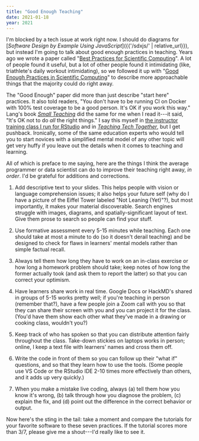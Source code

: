 ```yaml
---
title: "Good Enough Teaching"
date: 2021-01-18
year: 2021
---
```


I'm blocked by a tech issue at work right now. I should do diagrams for [*Software Design by Example Using JavaScript*]({{'/sdxjs/' | relative_url}}), but instead I'm going to talk about good enough practices in teaching. Years ago we wrote a paper called "[Best Practices for Scientific Computing](https://journals.plos.org/plosbiology/article?id=10.1371/journal.pbio.1001745)". A lot of people found it useful, but a lot of other people found it intimidating (like, triathlete's daily workout intimidating), so we followed it up with "[Good Enough Practices in Scientific Computing](https://journals.plos.org/ploscompbiol/article?id=10.1371/journal.pcbi.1005510)" to describe more approachable things that the majority could do right away.

The "Good Enough" paper did more than just describe "start here" practices. It also told readers, "You don't have to be running CI on Docker with 100% test coverage to be a good person. It's OK if you work this way." Lang's book *[Small Teaching](https://www.wiley.com/en-ca/Small+Teaching%3A+Everyday+Lessons+from+the+Science+of+Learning-p-9781118944493)* did the same for me when I read it---it said, "It's OK not to do _all_ the right things." 
I say this myself in [the instructor training class I run for RStudio](https://drive.google.com/drive/folders/13ohFt3D0EJ5PDbMaWTxnHH-hwA7G0IvY) and in *[Teaching Tech Together](https://teachtogether.tech/)*, but I get pushback. Ironically, some of the same education experts who would tell you to start novices with a simplified mental model of any other topic will get very huffy if you leave out the details when it comes to teaching and learning.

All of which is preface to me saying, here are the things I think the average programmer or data scientist can do to improve their teaching right away, _in order_. I'd be grateful for additions and corrections.

1.  Add descriptive text to your slides. This helps people with vision or language comprehension issues; it also helps your future self (why do I have a picture of the Eiffel Tower labeled "Not Leaning (Yet)"?), but most importantly, it makes your material discoverable. Search engines struggle with images, diagrams, and spatially-significant layout of text. Give them prose to search so people can find your stuff.

2.  Use formative assessment every 5-15 minutes while teaching. Each one should take at most a minute to do (so it doesn't derail teaching) and be designed to check for flaws in learners' mental models rather than simple factual recall.

3.  Always tell them how long they have to work on an in-class exercise or how long a homework problem should take; keep notes of how long the former actually took (and ask them to report the latter) so that you can correct your optimism.

4.  Have learners share work in real time. Google Docs or HackMD's shared in groups of 5-15 works pretty well; if you're teaching in person (remember that?), have a few people join a Zoom call with you so that they can share their screen with you and you can project it for the class. (You'd have them show each other what they've made in a drawing or cooking class, wouldn't you?)

5.  Keep track of who has spoken so that you can distribute attention fairly throughout the class. Take-down stickies on laptops works in person; online, I keep a text file with learners' names and cross them off.

6.  Write the code in front of them so you can follow up their "what if" questions, and so that they learn how to use the tools. (Some people use VS Code or the RStudio IDE 2-10 times more effectively than others, and it adds up very quickly.)

7.  When you make a mistake live coding, always (a) tell them how you know it's wrong, (b) talk through how you diagnose the problem, (c) explain the fix, and (d) point out the difference in the correct behavior or output.

Now here's the sting in the tail: take a moment and compare the tutorials for your favorite software to these seven practices. If the tutorial scores more than 3/7, please give me a shout---I'd really like to see it.
